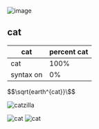 ![image](https://encrypted-tbn0.gstatic.com/images?q=tbn:ANd9GcR957ymx54EBDoD140G65L0T78X17oNBgXgA5RNz1W1Gl9zS_c3:https://upload.wikimedia.org/wikipedia/commons/thumb/1/15/Cat_August_2010-4.jpg/1200px-Cat_August_2010-4.jpg&s)

## cat
 
 |cat      |percent cat|
 |---------|-----------|
 |cat      |100%       |
 |syntax on| 0%        |


 $$\sqrt{earth^{cat}}\$$

![catzilla](https://i.etsystatic.com/19716042/r/il/cca77f/3139985939/il_570xN.3139985939_e4r5.jpg)

![cat](https://i.insider.com/5d7c03ac21214c346a18d871?width=600&format=jpeg&auto=webp)
![cat](https://www.wfla.com/wp-content/uploads/sites/71/2023/05/GettyImages-1389862392.jpg?w=2560&h=1440&crop=1)
